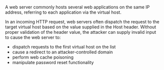 
A web server commonly hosts several web applications on the same IP address,
referring to each application via the virtual host.

In an incoming HTTP request, web servers often dispatch the request to the
target virtual host based on the value supplied in the Host header.
Without proper validation of the header value, the attacker can supply invalid
input to cause the web server to:

- dispatch requests to the first virtual host on the list
- cause a redirect to an attacker-controlled domain
- perform web cache poisoning
- manipulate password reset functionality


